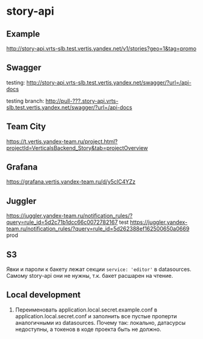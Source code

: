 # story-api #

## Example
http://story-api.vrts-slb.test.vertis.yandex.net/v1/stories?geo=1&tag=promo

## Swagger
testing: http://story-api.vrts-slb.test.vertis.yandex.net/swagger/?url=/api-docs

testing branch: <http://pull-???.story-api.vrts-slb.test.vertis.yandex.net/swagger/?url=/api-docs>

## Team City
https://t.vertis.yandex-team.ru/project.html?projectId=VerticalsBackend_Story&tab=projectOverview

## Grafana
https://grafana.vertis.yandex-team.ru/d/y5clC4YZz

## Juggler
https://juggler.yandex-team.ru/notification_rules/?query=rule_id=5d2c71b1dcc66c0072782167 test
https://juggler.yandex-team.ru/notification_rules/?query=rule_id=5d262388ef162500650a0669 prod

## S3
Явки и пароли к бакету лежат секции  ```service: 'editor'``` в datasources. Самому story-api они не нужны, т.к. бакет расшарен на чтение.

## Local development
1. Переименовать application.local.secret.example.conf в application.local.secret.conf и заполнить все пустые проперти аналогичными из datasources. Почему так: локально, датасурсы недоступны, а токенов в коде проекта быть не должно.
